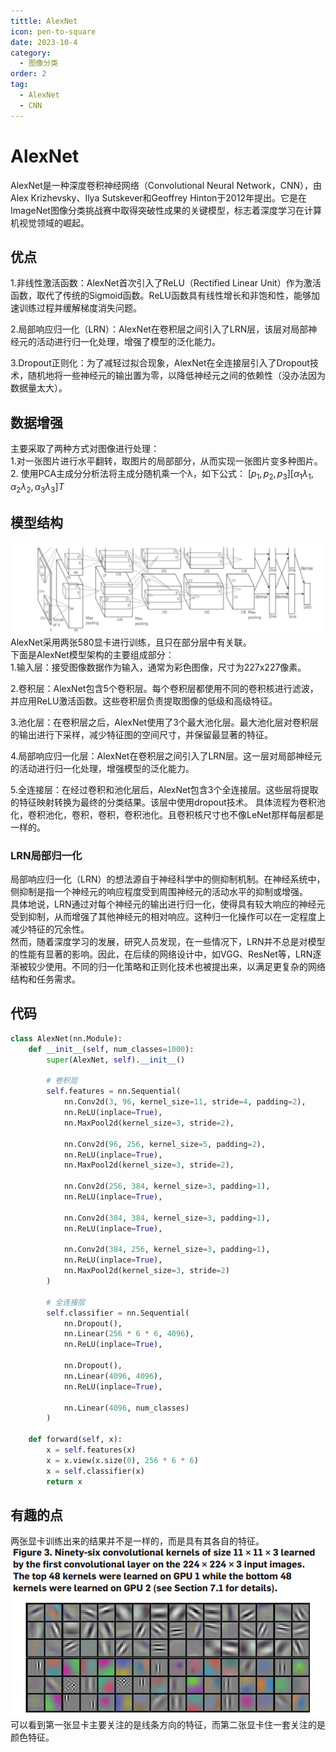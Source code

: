 ```yaml
---
tittle: AlexNet
icon: pen-to-square
date: 2023-10-4
category:
  - 图像分类
order: 2
tag:
  - AlexNet
  - CNN
---
```


# AlexNet
AlexNet是一种深度卷积神经网络（Convolutional Neural Network，CNN），由Alex Krizhevsky、Ilya Sutskever和Geoffrey Hinton于2012年提出。它是在ImageNet图像分类挑战赛中取得突破性成果的关键模型，标志着深度学习在计算机视觉领域的崛起。
## 优点
1.非线性激活函数：AlexNet首次引入了ReLU（Rectified Linear Unit）作为激活函数，取代了传统的Sigmoid函数。ReLU函数具有线性增长和非饱和性，能够加速训练过程并缓解梯度消失问题。  

2.局部响应归一化（LRN）：AlexNet在卷积层之间引入了LRN层，该层对局部神经元的活动进行归一化处理，增强了模型的泛化能力。  

3.Dropout正则化：为了减轻过拟合现象，AlexNet在全连接层引入了Dropout技术，随机地将一些神经元的输出置为零，以降低神经元之间的依赖性（没办法因为数据量太大）。
## 数据增强
主要采取了两种方式对图像进行处理：  
1.对一张图片进行水平翻转，取图片的局部部分，从而实现一张图片变多种图片。  
2. 使用PCA主成分分析法将主成分随机乘一个λ，如下公式：
$[p_1, p_2, p_3] [α_1λ_1,α_2λ_2,α_3λ_3]T$  
## 模型结构  
![Alt text](public/image2.png)  
AlexNet采用两张580显卡进行训练，且只在部分层中有关联。  
下面是AlexNet模型架构的主要组成部分：   
1.输入层：接受图像数据作为输入，通常为彩色图像，尺寸为227x227像素。 

2.卷积层：AlexNet包含5个卷积层。每个卷积层都使用不同的卷积核进行滤波，并应用ReLU激活函数。这些卷积层负责提取图像的低级和高级特征。  

3.池化层：在卷积层之后，AlexNet使用了3个最大池化层。最大池化层对卷积层的输出进行下采样，减少特征图的空间尺寸，并保留最显著的特征。  

4.局部响应归一化层：AlexNet在卷积层之间引入了LRN层。这一层对局部神经元的活动进行归一化处理，增强模型的泛化能力。  

5.全连接层：在经过卷积和池化层后，AlexNet包含3个全连接层。这些层将提取的特征映射转换为最终的分类结果。该层中使用dropout技术。 
具体流程为卷积池化，卷积池化，卷积，卷积，卷积池化。且卷积核尺寸也不像LeNet那样每层都是一样的。
### LRN局部归一化  
局部响应归一化（LRN）的想法源自于神经科学中的侧抑制机制。在神经系统中，侧抑制是指一个神经元的响应程度受到周围神经元的活动水平的抑制或增强。  
具体地说，LRN通过对每个神经元的输出进行归一化，使得具有较大响应的神经元受到抑制，从而增强了其他神经元的相对响应。这种归一化操作可以在一定程度上减少特征的冗余性。  
然而，随着深度学习的发展，研究人员发现，在一些情况下，LRN并不总是对模型的性能有显著的影响。因此，在后续的网络设计中，如VGG、ResNet等，LRN逐渐被较少使用。不同的归一化策略和正则化技术也被提出来，以满足更复杂的网络结构和任务需求。
## 代码
```python
class AlexNet(nn.Module):
    def __init__(self, num_classes=1000):
        super(AlexNet, self).__init__()
        
        # 卷积层
        self.features = nn.Sequential(
            nn.Conv2d(3, 96, kernel_size=11, stride=4, padding=2),
            nn.ReLU(inplace=True),
            nn.MaxPool2d(kernel_size=3, stride=2),
            
            nn.Conv2d(96, 256, kernel_size=5, padding=2),
            nn.ReLU(inplace=True),
            nn.MaxPool2d(kernel_size=3, stride=2),
            
            nn.Conv2d(256, 384, kernel_size=3, padding=1),
            nn.ReLU(inplace=True),
            
            nn.Conv2d(384, 384, kernel_size=3, padding=1),
            nn.ReLU(inplace=True),
            
            nn.Conv2d(384, 256, kernel_size=3, padding=1),
            nn.ReLU(inplace=True),
            nn.MaxPool2d(kernel_size=3, stride=2)
        )
        
        # 全连接层
        self.classifier = nn.Sequential(
            nn.Dropout(),
            nn.Linear(256 * 6 * 6, 4096),
            nn.ReLU(inplace=True),
            
            nn.Dropout(),
            nn.Linear(4096, 4096),
            nn.ReLU(inplace=True),
            
            nn.Linear(4096, num_classes)
        )
    
    def forward(self, x):
        x = self.features(x)
        x = x.view(x.size(0), 256 * 6 * 6)
        x = self.classifier(x)
        return x
```
## 有趣的点
两张显卡训练出来的结果并不是一样的，而是具有其各自的特征。  
![Alt text](public/image3.png)  
可以看到第一张显卡主要关注的是线条方向的特征，而第二张显卡住一套关注的是颜色特征。
